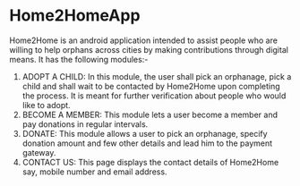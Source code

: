 # Home2HomeApp
Home2Home is an android application intended to assist people who are willing to help orphans across cities by making contributions through digital means.
It has the following modules:-
1. ADOPT A CHILD: In this module, the user shall pick an orphanage, pick a child and shall wait to be contacted by Home2Home upon completing the process. It is meant for further verification about people who would like to adopt.
2. BECOME A MEMBER: This module lets a user become a member and pay donations in regular intervals.
3. DONATE: This module allows a user to pick an orphanage, specify donation amount and few other details and lead him to the payment gateway.
4. CONTACT US: This page displays the contact details of Home2Home say, mobile number and email address.
